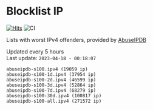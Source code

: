 # Blocklist IP

[![Hits](https://hits.seeyoufarm.com/api/count/incr/badge.svg?url=https%3A%2F%2Fgithub.com%2Fborestad%2Fblocklist-ip%2F&count_bg=%2379C83D&title_bg=%23555555&icon=&icon_color=%23E7E7E7&title=hits&edge_flat=false)](https://hits.seeyoufarm.com)  ![CI](https://img.shields.io/github/workflow/status/borestad/blocklist-ip/CI?style=flat-square)

Lists with worst IPv4 offenders, provided by [AbuseIPDB](https://www.abuseipdb.com/)

<!-- FOOTER-PLACEHOLDER -->
Updated every 5 hours<br>
Last update: `2023-04-18 - 00:18:07`
```
abuseipdb-s100.ipv4 (19059 ip)
abuseipdb-s100-1d.ipv4 (37954 ip)
abuseipdb-s100-2d.ipv4 (46599 ip)
abuseipdb-s100-3d.ipv4 (52864 ip)
abuseipdb-s100-7d.ipv4 (68279 ip)
abuseipdb-s100-30d.ipv4 (100817 ip)
abuseipdb-s100-all.ipv4 (271572 ip)
```
